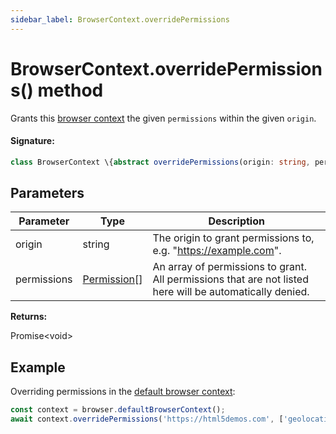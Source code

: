 ```yaml
---
sidebar_label: BrowserContext.overridePermissions
---
```


# BrowserContext.overridePermissions() method

Grants this [browser context](./puppeteer.browsercontext.md) the given `permissions` within the given `origin`.

#### Signature:

```typescript
class BrowserContext \{abstract overridePermissions(origin: string, permissions: Permission[]): Promise<void>;\}
```

## Parameters

| Parameter   | Type                                        | Description                                                                                              |
| ----------- | ------------------------------------------- | -------------------------------------------------------------------------------------------------------- |
| origin      | string                                      | The origin to grant permissions to, e.g. "https://example.com".                                          |
| permissions | [Permission](./puppeteer.permission.md)\[\] | An array of permissions to grant. All permissions that are not listed here will be automatically denied. |

**Returns:**

Promise&lt;void&gt;

## Example

Overriding permissions in the [default browser context](./puppeteer.browser.defaultbrowsercontext.md):

```ts
const context = browser.defaultBrowserContext();
await context.overridePermissions('https://html5demos.com', ['geolocation']);
```
